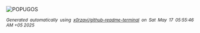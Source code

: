 <div align="justify">
<picture>
    <source media="(prefers-color-scheme: dark)" srcset="https://i.ibb.co/jPhfDCMB/output-gif.gif">
    <source media="(prefers-color-scheme: light)" srcset="https://i.ibb.co/jPhfDCMB/output-gif.gif">
    <img alt="POPUGOS" src="https://i.ibb.co/jPhfDCMB/output-gif.gif">
</picture>

<sub><i>Generated automatically using [x0rzavi/github-readme-terminal](https://github.com/x0rzavi/github-readme-terminal) on Sat May 17 05:55:46 AM +05 2025</i></sub>
</div>